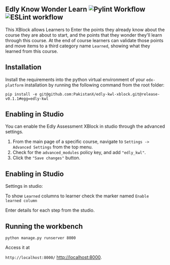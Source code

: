Edly Know Wonder Learn  ![Pylint Workflow](https://github.com/PakistanX/edly-kwl-xblock/actions/workflows/pylint.yml/badge.svg)
![ESLint workflow](https://github.com/PakistanX/edly-kwl-xblock/actions/workflows/es-lint.yml/badge.svg)
---------------------------------------------

This XBlock allows Learners to Enter the points they already know about the course they are about to 
start, and the points that they wonder they'll learn through this course. At the end of course learners can
validate those points and move items to a third category name `Learned`, showing what they learned from this course. 

Installation
------------

Install the requirements into the python virtual environment of your
``edx-platform`` installation by running the following command from the
root folder:

    pip install -e git@github.com:PakistanX/edly-kwl-xblock.git@release-v0.1.1#egg=edly-kwl

Enabling in Studio
------------------

You can enable the Edly Assessment XBlock in studio through the
advanced settings.

1. From the main page of a specific course, navigate to
   `Settings -> Advanced Settings` from the top menu.
2. Check for the ``advanced_modules`` policy key, and add
   ``"edly_kwl"``.
3. Click the `"Save changes"` button.


Enabling in Studio
------------------

Settings in studio:

To show `Learned` columns to learner check the marker named `Enable learned column`

Enter details for each step from the studio.

Running the workbench
---------------------
`python manage.py runserver 8000`

Access it at 

`http://localhost:8000/` <http://localhost:8000>.
